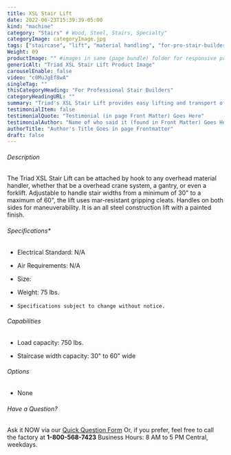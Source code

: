 ```yaml
---
title: XSL Stair Lift
date: 2022-06-23T15:39:39-05:00
kind: "machine"
category: "Stairs" # Wood, Steel, Stairs, Specialty"
categoryImage: categoryImage.jpg
tags: ["staircase", "lift", "material handling", "for-pro-stair-builders"] #["framing", "table", "mobile", "stick-builder" "shed-builder"]
Weight: 09
productImage: "" #images in same (page bundle) folder for responsive processing
genericAlt: "Triad XSL Stair Lift Product Image"
carouselEnable: false
video: "c0MuJgEf8wA"
singleTag: ""
thisCategoryHeading: "For Professional Stair Builders"
categoryHeadingURL: ""
summary: "Triad's XSL Stair Lift provides easy lifting and transport of assembled staircases."
testimonialItem: false
testimonialQuote: "Testimonial (in page Front Matter) Goes Here"
testimonialAuthor: "Name of who said it (found in Front Matter) Goes Here"
authorTitle: "Author's Title Goes in page Frontmatter"
draft: false
---
```


###### Description

The Triad XSL Stair Lift can be attached by hook to any overhead material handler, whether that be a overhead crane system, a gantry, or even a forklift. Adjustable to handle stair widths from a minimum of 30" to a maximum of 60", the lift uses mar-resistant gripping cleats. Handles on both sides for maneuverability. It is an all steel construction lift with a painted finish.

###### Specifications*

- Electrical Standard: N/A
- Air Requirements: N/A
- Size:
- Weight: 75 lbs.

- `Specifications subject to change without notice.`

###### Capabilities

- Load capacity: 750 lbs.

- Staircase width capacity: 30" to 60" wide

###### Options

- None

###### Have a Question?

Ask it NOW via our [Quick Question Form](#qq)
Or, if you prefer, feel free to call the factory at **1-800-568-7423** Business Hours: 8 AM to 5 PM Central, weekdays.

